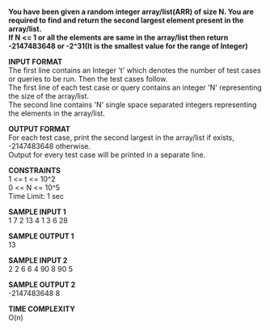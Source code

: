 **You have been given a random integer array/list(ARR) of size N. You are required to find and return the second largest element present in the array/list.\
If N <= 1 or all the elements are same in the array/list then return -2147483648 or -2^31(It is the smallest value for the range of Integer)**

**INPUT FORMAT**\
The first line contains an Integer 't' which denotes the number of test cases or queries to be run. Then the test cases follow.\
The first line of each test case or query contains an integer 'N' representing the size of the array/list.\
The second line contains 'N' single space separated integers representing the elements in the array/list.

**OUTPUT FORMAT**\
For each test case, print the second largest in the array/list if exists, -2147483648 otherwise.\
Output for every test case will be printed in a separate line.

**CONSTRAINTS**\
1 <= t <= 10^2\
0 <= N <= 10^5\
Time Limit: 1 sec

**SAMPLE INPUT 1**\
1
7
2 13 4 1 3 6 28

**SAMPLE OUTPUT 1**\
13

**SAMPLE INPUT 2**\
2
2
6 6
4
90 8 90 5

**SAMPLE OUTPUT 2**\
-2147483648
8

**TIME COMPLEXITY** \
O(n)
